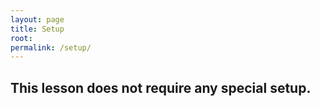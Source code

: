 ```yaml
---
layout: page
title: Setup
root: 
permalink: /setup/
---
```


This lesson does not require any special setup.
--------


